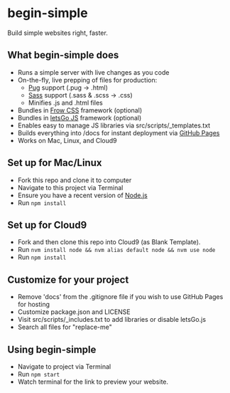# begin-simple
Build simple websites right, faster.

## What begin-simple does
* Runs a simple server with live changes as you code
* On-the-fly, live prepping of files for production:
  * [Pug](https://pugjs.org/) support (.pug -> .html)
  * [Sass](https://sass-lang.com/) support (.sass & .scss -> .css)
  * Minifies .js and .html files
* Bundles in [Frow CSS](https://frowcss.com) framework (optional)
* Bundles in [letsGo JS](https://letsgojs.com) framework (optional)
* Enables easy to manage JS libraries via src/scripts/_templates.txt
* Builds everything into /docs for instant deployment via [GitHub Pages](https://help.github.com/articles/configuring-a-publishing-source-for-github-pages/#publishing-your-github-pages-site-from-a-docs-folder-on-your-master-branch)
* Works on Mac, Linux, and Cloud9

## Set up for Mac/Linux
* Fork this repo and clone it to computer
* Navigate to this project via Terminal
* Ensure you have a recent version of [Node.js](https://nodejs.org/)
* Run `npm install`

## Set up for Cloud9
* Fork and then clone this repo into Cloud9 (as Blank Template).
* Run `nvm install node && nvm alias default node && nvm use node`
* Run `npm install`

## Customize for your project
* Remove 'docs' from the .gitignore file if you wish to use GitHub Pages for hosting
* Customize package.json and LICENSE
* Visit src/scripts/_includes.txt to add libraries or disable letsGo.js
* Search all files for "replace-me"

## Using begin-simple
* Navigate to project via Terminal
* Run `npm start`
* Watch terminal for the link to preview your website.
